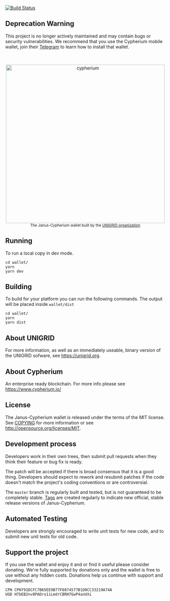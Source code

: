 [![Build Status](https://travis-ci.org/unigrid-project/janus-cypherium.svg?branch=main)](https://travis-ci.org/unigrid-project/janus-cypherium)

## Deprecation Warning

This project is no longer actively maintained and may contain bugs or security vulnerabilities. We recommend that you use the Cypherium mobile wallet, join their [Telegram](https://t.me/cypherium_supergroup) to learn how to install that wallet.


<p align="center">
  <br><br>
  <a href="https://www.cypherium.io/"><img alt="cypherium" src="https://www.cypherium.io/wp-content/uploads/2020/07/Cypherium-Logo.png" width="500"/></a>
  <br><sup>The Janus-Cypherium wallet built by the <a href="https://unigrid.org">UNIGRID organization</a></sup><br>
</p>


Running
-------
To run a local copy in dev mode.
```
cd wallet/
yarn
yarn dev
```

Building
--------
To build for your platform you can run the following commands. The output will be placed inside `wallet/dist`
```
cd wallet/
yarn
yarn dist
```

About UNIGRID
-------------
For more information, as well as an immediately useable, binary version of the UNIGRID sofware, see https://unigrid.org.

About Cypherium
---------------
An enterprise ready blockchain. For more info please see https://www.cypherium.io/

License
-------
The Janus-Cypherium wallet is released under the terms of the MIT license. See [COPYING](COPYING) for more information or see http://opensource.org/licenses/MIT.

Development process
-------------------
Developers work in their own trees, then submit pull requests when they think their feature or bug fix is ready.

The patch will be accepted if there is broad consensus that it is a good thing. Developers should expect to rework and resubmit patches if the code doesn't match the project's coding conventions or are controversial.

The `master` branch is regularly built and tested, but is not guaranteed to be completely stable. [Tags](https://github.com/unigrid-project/janus-cypherium/tags) are created regularly to indicate new official, stable release versions of Janus-Cypherium.

Automated Testing
-----------------
Developers are strongly encouraged to write unit tests for new code, and to submit new unit tests for old code.

Support the project
-------------------
If you use the wallet and enjoy it and or find it useful please consider donating. We're fully supported by donations only and the wallet is free to use without any hidden costs. Donations help us continue with support and development.
```
CPH CPH791DCFC7B65EE9B77F6074577B1D0CC33219A74A
UGD H7bEB2nv8PADro1iLmdrCBRH7GwP4anUXi
```
